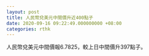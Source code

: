 ```yaml
---
layout: post
title: 人民幣兌美元中間價升近400點子
date: 2020-09-16 09:22:49.000000000 +08:00
categories: rthk
---
```


人民幣兌美元中間價報6.7825，較上日中間價升397點子。
